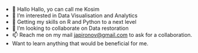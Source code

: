 - 👋 Hallo Hallo, yo can call me Kosim
- 👀 I’m interested in Data Visualisation and Analytics
- 🌱 Getting my skills on R and Python to a next level
- 💞️ I’m looking to collaborate on Data restoration
- 📫 Reach me on my mail japironov@gmail.com to ask for a collaboration.
- Want to learn anything that would be beneficial for me.


<!---
JPR1717/JPR1717 is a ✨ special ✨ repository because its `README.md` (this file) appears on your GitHub profile.
You can click the Preview link to take a look at your changes.
--->
